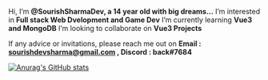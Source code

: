 Hi, I’m **@SourishSharmaDev, a 14 year old with big dreams...**
I’m interested in **Full stack Web Dvelopment and Game Dev**
I’m currently learning **Vue3 and MongoDB**
I’m looking to collaborate on **Vue3 Projects**

If any advice or invitations, please reach me out on **Email : sourishdevsharma@gmail.com , Discord : back#7684**

[![Anurag's GitHub stats](https://github-readme-stats.vercel.app/api?username=SourishSharmaDev&show_icons=true)](https://github.com/anuraghazra/github-readme-stats)


<!---
SourishSharmaDev/SourishSharmaDev is a ✨ special ✨ repository because its `README.md` (this file) appears on your GitHub profile.
You can click the Preview link to take a look at your changes.
--->
